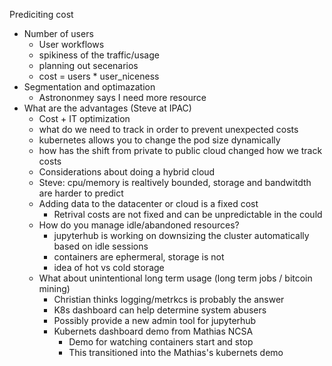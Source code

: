 Prediciting cost
* Number of users
  - User workflows
  - spikiness of the traffic/usage
  - planning out secenarios
  - cost = users * user_niceness
* Segmentation and optimazation
  - Astrononmey says I need more resource
* What are the advantages (Steve at IPAC)
  - Cost + IT optimization
  - what do we need to track in order to prevent unexpected costs
  - kubernetes allows you to change the pod size dynamically
  - how has the shift from private to public cloud changed how we track costs
  - Considerations about doing a hybrid cloud
  - Steve: cpu/memory is realtively bounded, storage and bandwitdth are harder to predict
  - Adding data to the datacenter or cloud is a fixed cost
    - Retrival costs are not fixed and can be unpredictable in the could
  - How do you manage idle/abandoned resources?
    - jupyterhub is working on  downsizing the cluster automatically based on idle sessions
    - containers are ephermeral, storage is not
    - idea of hot vs cold storage
  - What about unintentional long term usage (long term jobs / bitcoin mining)
    - Christian thinks logging/metrkcs is probably the answer
    - K8s dashboard can help determine system abusers
    - Possibly provide a new admin tool for jupyterhub
    - Kubernets dashboard demo from Mathias NCSA
      - Demo for watching containers start and stop
      - This transitioned into the Mathias's kubernets demo
